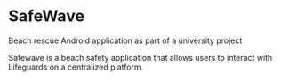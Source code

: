 # SafeWave
Beach rescue Android application as part of a university project

Safewave is a beach safety application that allows users to interact with Lifeguards on a centralized platform. 
